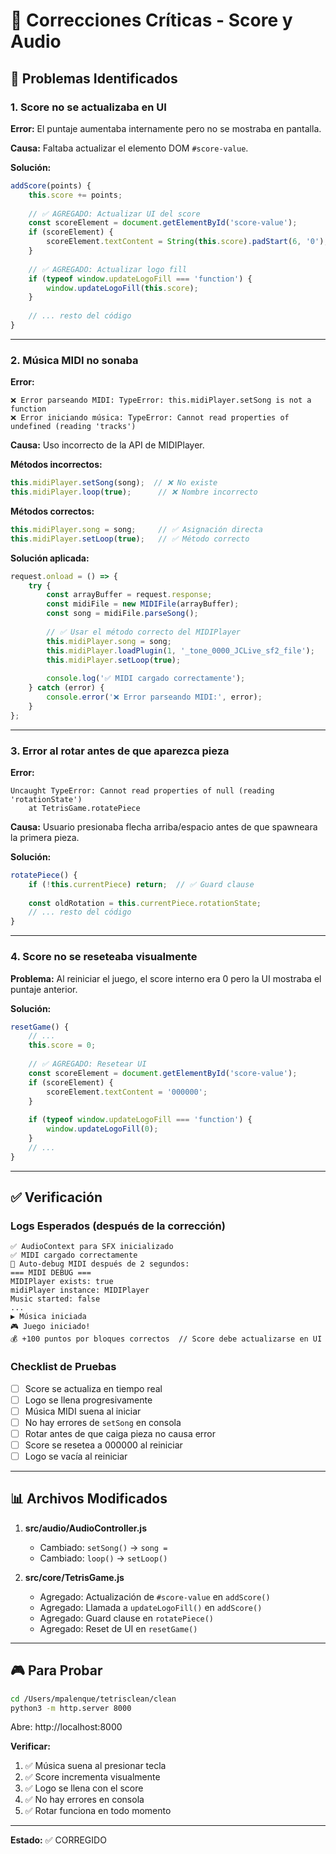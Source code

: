 # 🔧 Correcciones Críticas - Score y Audio

## 🐛 Problemas Identificados

### 1. **Score no se actualizaba en UI**
**Error:** El puntaje aumentaba internamente pero no se mostraba en pantalla.

**Causa:** Faltaba actualizar el elemento DOM `#score-value`.

**Solución:**
```javascript
addScore(points) {
    this.score += points;
    
    // ✅ AGREGADO: Actualizar UI del score
    const scoreElement = document.getElementById('score-value');
    if (scoreElement) {
        scoreElement.textContent = String(this.score).padStart(6, '0');
    }
    
    // ✅ AGREGADO: Actualizar logo fill
    if (typeof window.updateLogoFill === 'function') {
        window.updateLogoFill(this.score);
    }
    
    // ... resto del código
}
```

---

### 2. **Música MIDI no sonaba**
**Error:**
```
❌ Error parseando MIDI: TypeError: this.midiPlayer.setSong is not a function
❌ Error iniciando música: TypeError: Cannot read properties of undefined (reading 'tracks')
```

**Causa:** Uso incorrecto de la API de MIDIPlayer.

**Métodos incorrectos:**
```javascript
this.midiPlayer.setSong(song);  // ❌ No existe
this.midiPlayer.loop(true);      // ❌ Nombre incorrecto
```

**Métodos correctos:**
```javascript
this.midiPlayer.song = song;     // ✅ Asignación directa
this.midiPlayer.setLoop(true);   // ✅ Método correcto
```

**Solución aplicada:**
```javascript
request.onload = () => {
    try {
        const arrayBuffer = request.response;
        const midiFile = new MIDIFile(arrayBuffer);
        const song = midiFile.parseSong();
        
        // ✅ Usar el método correcto del MIDIPlayer
        this.midiPlayer.song = song;
        this.midiPlayer.loadPlugin(1, '_tone_0000_JCLive_sf2_file');
        this.midiPlayer.setLoop(true);
        
        console.log('✅ MIDI cargado correctamente');
    } catch (error) {
        console.error('❌ Error parseando MIDI:', error);
    }
};
```

---

### 3. **Error al rotar antes de que aparezca pieza**
**Error:**
```
Uncaught TypeError: Cannot read properties of null (reading 'rotationState')
    at TetrisGame.rotatePiece
```

**Causa:** Usuario presionaba flecha arriba/espacio antes de que spawneara la primera pieza.

**Solución:**
```javascript
rotatePiece() {
    if (!this.currentPiece) return;  // ✅ Guard clause
    
    const oldRotation = this.currentPiece.rotationState;
    // ... resto del código
}
```

---

### 4. **Score no se reseteaba visualmente**
**Problema:** Al reiniciar el juego, el score interno era 0 pero la UI mostraba el puntaje anterior.

**Solución:**
```javascript
resetGame() {
    // ...
    this.score = 0;
    
    // ✅ AGREGADO: Resetear UI
    const scoreElement = document.getElementById('score-value');
    if (scoreElement) {
        scoreElement.textContent = '000000';
    }
    
    if (typeof window.updateLogoFill === 'function') {
        window.updateLogoFill(0);
    }
    // ...
}
```

---

## ✅ Verificación

### Logs Esperados (después de la corrección)
```
✅ AudioContext para SFX inicializado
✅ MIDI cargado correctamente
🎵 Auto-debug MIDI después de 2 segundos:
=== MIDI DEBUG ===
MIDIPlayer exists: true
midiPlayer instance: MIDIPlayer
Music started: false
...
▶️ Música iniciada
🎮 Juego iniciado!
💰 +100 puntos por bloques correctos  // Score debe actualizarse en UI
```

### Checklist de Pruebas
- [ ] Score se actualiza en tiempo real
- [ ] Logo se llena progresivamente
- [ ] Música MIDI suena al iniciar
- [ ] No hay errores de `setSong` en consola
- [ ] Rotar antes de que caiga pieza no causa error
- [ ] Score se resetea a 000000 al reiniciar
- [ ] Logo se vacía al reiniciar

---

## 📊 Archivos Modificados

1. **src/audio/AudioController.js**
   - Cambiado: `setSong()` → `song = `
   - Cambiado: `loop()` → `setLoop()`

2. **src/core/TetrisGame.js**
   - Agregado: Actualización de `#score-value` en `addScore()`
   - Agregado: Llamada a `updateLogoFill()` en `addScore()`
   - Agregado: Guard clause en `rotatePiece()`
   - Agregado: Reset de UI en `resetGame()`

---

## 🎮 Para Probar

```bash
cd /Users/mpalenque/tetrisclean/clean
python3 -m http.server 8000
```

Abre: http://localhost:8000

**Verificar:**
1. ✅ Música suena al presionar tecla
2. ✅ Score incrementa visualmente
3. ✅ Logo se llena con el score
4. ✅ No hay errores en consola
5. ✅ Rotar funciona en todo momento

---

**Estado:** ✅ CORREGIDO
